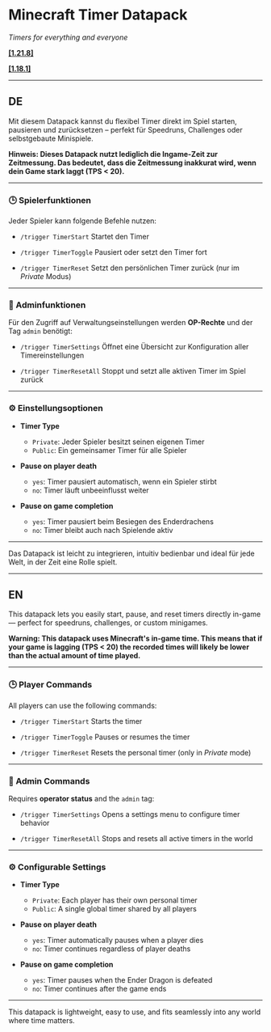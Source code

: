 # Minecraft Timer Datapack

*Timers for everything and everyone*

**[[1.21.8]](https://github.com/KaenguruuDev/TimerDatapack/releases/tag/v1.21.8)**

**[[1.18.1]](https://github.com/KaenguruuDev/TimerDatapack/releases/tag/v1.18.1)**

---
## DE

Mit diesem Datapack kannst du flexibel Timer direkt im Spiel starten, pausieren und zurücksetzen – perfekt für Speedruns, Challenges oder selbstgebaute Minispiele.

**Hinweis: Dieses Datapack nutzt lediglich die Ingame-Zeit zur Zeitmessung. Das bedeutet, dass die Zeitmessung inakkurat wird, wenn dein Game stark laggt (TPS < 20).**

---

### 🕒 Spielerfunktionen

Jeder Spieler kann folgende Befehle nutzen:

* `/trigger TimerStart`
  Startet den Timer

* `/trigger TimerToggle`
  Pausiert oder setzt den Timer fort

* `/trigger TimerReset`
  Setzt den persönlichen Timer zurück (nur im *Private* Modus)

---

### 🔧 Adminfunktionen

Für den Zugriff auf Verwaltungseinstellungen werden **OP-Rechte** und der Tag `admin` benötigt:

* `/trigger TimerSettings`
  Öffnet eine Übersicht zur Konfiguration aller Timereinstellungen

* `/trigger TimerResetAll`
  Stoppt und setzt alle aktiven Timer im Spiel zurück

---

### ⚙️ Einstellungsoptionen

* **Timer Type**

  * `Private`: Jeder Spieler besitzt seinen eigenen Timer
  * `Public`: Ein gemeinsamer Timer für alle Spieler

* **Pause on player death**

  * `yes`: Timer pausiert automatisch, wenn ein Spieler stirbt
  * `no`: Timer läuft unbeeinflusst weiter

* **Pause on game completion**

  * `yes`: Timer pausiert beim Besiegen des Enderdrachens
  * `no`: Timer bleibt auch nach Spielende aktiv

---

Das Datapack ist leicht zu integrieren, intuitiv bedienbar und ideal für jede Welt, in der Zeit eine Rolle spielt.

---

## EN

This datapack lets you easily start, pause, and reset timers directly in-game — perfect for speedruns, challenges, or custom minigames.


**Warning: This datapack uses Minecraft's in-game time. This means that if your game is lagging (TPS < 20) the recorded times will likely be lower than the actual amount of time played.**

---

### 🕒 Player Commands

All players can use the following commands:

* `/trigger TimerStart`
  Starts the timer

* `/trigger TimerToggle`
  Pauses or resumes the timer

* `/trigger TimerReset`
  Resets the personal timer (only in *Private* mode)

---

### 🔧 Admin Commands

Requires **operator status** and the `admin` tag:

* `/trigger TimerSettings`
  Opens a settings menu to configure timer behavior

* `/trigger TimerResetAll`
  Stops and resets all active timers in the world

---

### ⚙️ Configurable Settings

* **Timer Type**

  * `Private`: Each player has their own personal timer
  * `Public`: A single global timer shared by all players

* **Pause on player death**

  * `yes`: Timer automatically pauses when a player dies
  * `no`: Timer continues regardless of player deaths

* **Pause on game completion**

  * `yes`: Timer pauses when the Ender Dragon is defeated
  * `no`: Timer continues after the game ends

---

This datapack is lightweight, easy to use, and fits seamlessly into any world where time matters.
